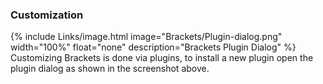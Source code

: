 ### Customization
{% include Links/image.html image="Brackets/Plugin-dialog.png" width="100%" float="none" description="Brackets Plugin Dialog" %}
Customizing Brackets is done via plugins, to install a new plugin open the plugin dialog as shown in the screenshot above. 
